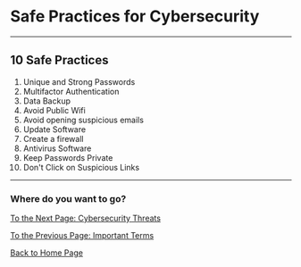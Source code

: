 # Safe Practices for Cybersecurity 
---
## 10 Safe Practices
1. Unique and Strong Passwords
2. Multifactor Authentication
3. Data Backup
4. Avoid Public Wifi
5. Avoid opening suspicious emails
6. Update Software
7. Create a firewall
8. Antivirus Software
9. Keep Passwords Private
10. Don't Click on Suspicious Links 

---
### Where do you want to go?
[To the Next Page: Cybersecurity Threats](threats.md)

[To the Previous Page: Important Terms](terms.md)

[Back to Home Page](README.md)


